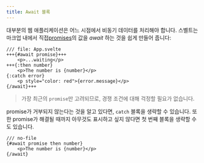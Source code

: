 ```yaml
---
title: Await 블록
---
```


대부분의 웹 애플리케이션은 어느 시점에서 비동기 데이터를 처리해야 합니다. 스벨트는 마크업 내에서 직접[promises](https://developer.mozilla.org/en-US/docs/Web/JavaScript/Guide/Using_promises)의 값을 _await_ 하는 것을 쉽게 만들어 줍니다:

```svelte
/// file: App.svelte
+++{#await promise}+++
	<p>...waiting</p>
+++{:then number}
	<p>The number is {number}</p>
{:catch error}
	<p style="color: red">{error.message}</p>
{/await}+++
```

> 가장 최근의 `promise`만 고려되므로, 경쟁 조건에 대해 걱정할 필요가 없습니다.

promise가 거부되지 않는다는 것을 알고 있다면, `catch` 블록을 생략할 수 있습니다. 또한 promise가 해결될 때까지 아무것도 표시하고 싶지 않다면 첫 번째 블록을 생략할 수도 있습니다.

```svelte
/// no-file
{#await promise then number}
	<p>The number is {number}</p>
{/await}
```
